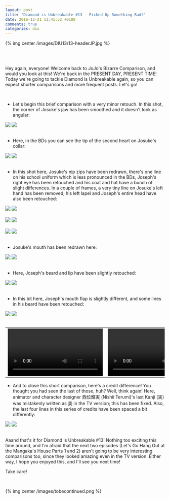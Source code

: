 ```yaml
---
layout: post
title: "Diamond is Unbreakable #13 - Picked Up Something Bad!"
date: 2016-12-21 11:41:52 +0100
comments: true
categories: diu
---
```


{% img center /images/DIU13/13-headerJP.jpg %}
<!-- more -->

<br>
<br>

Hey again, everyone! Welcome back to JoJo's Bizarre Comparison, and would you look at this! We're back in the PRESENT DAY, PRESENT TIME! Today we're going to tackle Diamond is Unbreakable again, so you can expect shorter comparisons and more frequent posts. Let's go!

<br>

- Let's begin this brief comparison with a very minor retouch. In this shot, the corner of Josuke's jaw has been smoothed and it doesn't look as angular:

<div id="container1" class="twentytwenty-container">
 <img src="./../images/DIU13/tv-07000.jpg" />
 <img src="./../images/DIU13/bd-07000.jpg" />
</div>

<br>

- Here, in the BDs you can see the tip of the second heart on Josuke's collar:

<div id="container1" class="twentytwenty-container">
 <img src="./../images/DIU13/tv-07885.jpg" />
 <img src="./../images/DIU13/bd-07885.jpg" />
</div>

<br>

- In this shot here, Josuke's nip zips have been redrawn, there's one line on his school uniform which is less pronounced in the BDs, Joseph's right eye has been retouched and his coat and hat have a bunch of slight differences. In a couple of frames, a very tiny line on Josuke's left hand has been removed; his left lapel and Joseph's entire head have also been retouched:

<div id="container1" class="twentytwenty-container">
 <img src="./../images/DIU13/tv-15880.jpg" />
 <img src="./../images/DIU13/bd-15880.jpg" />
</div>

<br>

<div id="container1" class="twentytwenty-container">
 <img src="./../images/DIU13/tv-15895.jpg" />
 <img src="./../images/DIU13/bd-15895.jpg" />
</div>

<br>

<div id="container1" class="twentytwenty-container">
 <img src="./../images/DIU13/tv-16020.jpg" />
 <img src="./../images/DIU13/bd-16020.jpg" />
</div>

<br>

- Josuke's mouth has been redrawn here:

<div id="container1" class="twentytwenty-container">
 <img src="./../images/DIU13/tv-16435.jpg" />
 <img src="./../images/DIU13/bd-16435.jpg" />
</div>

<br>

- Here, Joseph's beard and lip have been slightly retouched:

<div id="container1" class="twentytwenty-container">
 <img src="./../images/DIU13/tv-16585.jpg" />
 <img src="./../images/DIU13/bd-16585.jpg" />
</div>

<br>

- In this bit here, Joseph's mouth flap is slightly different, and some lines in his beard have been retouched:

<div id="container1" class="twentytwenty-container">
 <img src="./../images/DIU13/tv-31211.jpg" />
 <img src="./../images/DIU13/bd-31211.jpg" />
</div>

<br>

<table width="100%">
<tr>
<td align="left" valign="top" width="50%">
<video class='center' nocontrols loop preload='auto'>
  <source src="./../videos/DIU13/TV 01 - mouth flap.webm" type='video/webm; codecs="vp8, vorbis"'>
</video>
</td>
<td align="left" valign="top" width="50%">
<video class='center' nocontrols loop preload='auto'>
  <source src="./../videos/DIU13/BD 01 - mouth flap.webm" type='video/webm; codecs="vp8, vorbis"'>
</video>
</td>
</tr>
</table>

- And to close this short comparison, here's a credit difference! You thought you had seen the last of those, huh? Well, think again! Here, animator and character designer 西位輝実 (Nishii Terumi)'s last Kanji (実) was mistakenly written as 美 in the TV version; this has been fixed. Also, the last four lines in this series of credits have been spaced a bit differently:

<div id="container1" class="twentytwenty-container">
 <img src="./../images/DIU13/tv-32605.jpg" />
 <img src="./../images/DIU13/bd-32605.jpg" />
</div>

<br>

Aaand that's it for Diamond is Unbreakable #13! Nothing too exciting this time around, and I'm afraid that the next two episodes (Let's Go Hang Out at the Mangaka's House Parts 1 and 2) aren't going to be very interesting comparisons too, since they looked amazing even in the TV version. Either way, I hope you enjoyed this, and I'll see you next time!

Take care!

<br>

{% img center /images/tobecontinued.png %}
